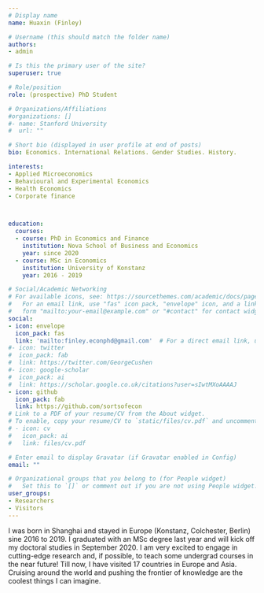```yaml
---
# Display name
name: Huaxin (Finley)

# Username (this should match the folder name)
authors:
- admin

# Is this the primary user of the site?
superuser: true

# Role/position
role: (prospective) PhD Student

# Organizations/Affiliations
#organizations: []
#- name: Stanford University
#  url: ""

# Short bio (displayed in user profile at end of posts)
bio: Economics. International Relations. Gender Studies. History.

interests:
- Applied Microeconomics
- Behavioural and Experimental Economics
- Health Economics
- Corporate finance



education: 
  courses: 
  - course: PhD in Economics and Finance
    institution: Nova School of Business and Economics
    year: since 2020
  - course: MSc in Economics
    institution: University of Konstanz
    year: 2016 - 2019

# Social/Academic Networking
# For available icons, see: https://sourcethemes.com/academic/docs/page-builder/#icons
#   For an email link, use "fas" icon pack, "envelope" icon, and a link in the
#   form "mailto:your-email@example.com" or "#contact" for contact widget.
social:
- icon: envelope
  icon_pack: fas
  link: 'mailto:finley.econphd@gmail.com'  # For a direct email link, use "rookie.researcher@outlook.com".
#- icon: twitter
#  icon_pack: fab
#  link: https://twitter.com/GeorgeCushen
#- icon: google-scholar
#  icon_pack: ai
#  link: https://scholar.google.co.uk/citations?user=sIwtMXoAAAAJ
- icon: github
  icon_pack: fab
  link: https://github.com/sortsofecon
# Link to a PDF of your resume/CV from the About widget.
# To enable, copy your resume/CV to `static/files/cv.pdf` and uncomment the lines below.
# - icon: cv
#   icon_pack: ai
#   link: files/cv.pdf

# Enter email to display Gravatar (if Gravatar enabled in Config)
email: ""

# Organizational groups that you belong to (for People widget)
#   Set this to `[]` or comment out if you are not using People widget.
user_groups:
- Researchers
- Visitors
---
```


I was born in Shanghai and stayed in Europe (Konstanz, Colchester, Berlin) sine 2016 to 2019. I graduated with an MSc degree last year and will kick off my doctoral studies in September 2020. I am very excited to engage in cutting-edge research and, if possible, to teach some undergrad courses in the near future! Till now, I have visited 17 countries in Europe and Asia. Cruising around the world and pushing the frontier of knowledge are the coolest things I can imagine.
